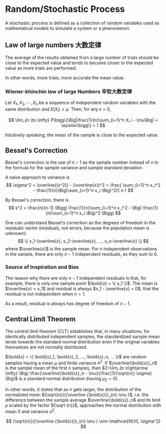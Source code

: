 # Random/Stochastic Process

A stochastic process is defined as a collection of random variables used as mathematical models to simulate a system or a phenomenon.

## Law of large numbers 大数定律

The average of the results obtained from a large number of trials should be close to the expected value and tends to become closer to the expected value as more trials are performed.

In other words, more trials, more accurate the mean value.

### Wiener-khinchin law of large Numbers 辛钦大数定律

Let $X_1, X_2, \cdots, X_n$ be a sequence of independent random variables with the same distribution and $E(X_i) = \mu$.
Then, for any $\epsilon > 0$,

$$
\lim_{n \to \infty} P\bigg\{\Big|\frac{1}{n}\sum_{i=1}^n X_i - \mu\Big| < \epsilon\bigg\} = 1
$$

Intuitively speaking, the mean of the sample is close to the expected value.

## Bessel's Correction

Bessel's correction is the use of $n − 1$ as the sample number instead of $n$ in the formula for the sample variance and sample standard deviation.

A naive approach to variance is
$$
\sigma^2 = \overline{(x^2)} - (\overline{x})^2 =
\frac{
    \sum_{i=1}^n x_i^2 - \frac{1}{n}\Big(\sum_{i=1}^n x_i \Big)^2}{ n }
$$

By Bessel's correction, there is
$$
s^2 = \frac{n}{n-1} \Bigg( \frac{1}{n}\sum_{i=1}^n x_i^2 - \Big( \frac{1}{n}\sum_{i=1}^n x_i \Big)^2 \Bigg)
$$

One can understand Bessel's correction as the degrees of freedom in the residuals vector (residuals, not errors, because the population mean is unknown):
$$
\{ x_1-\overline{x}, x_2-\overline{x}, ..., x_n-\overline{x} \}
$$
where $\overline{x}$ is the sample mean.
For $n$ independent observations in the sample, there are only $n − 1$ independent residuals, as they sum to $0$. 

### Source of Inspiration and Bias

The reason why there are only $n − 1$ independent residuals is that, for example, there is only one sample point $\bold{x} = \{ x_1 \}$.
The mean is $\overline{x} = x_1$ and residual is always $x_1 - \overline{x} = 0$, that the residual is not independent when $n=1$.

As a result, residual is always has degree of freedom of $n-1$.

## Central Limit Theorem

The *central limit theorem* (CLT) establishes that, in many situations, for identically distributed independent samples, the standardized sample mean tends towards the standard normal distribution even if the original variables themselves are not normally distributed.

$\bold{x} = \{ \bold{x}_1, \bold{x}_2, ..., \bold{x}_n, ... \}$ are random samples having a mean $\mu$ and finite variance $\sigma^2$.
If $\overline{\bold{x}}_n$ is the sample mean of the first $n$ samples, then $Z=\lim_{n \rightarrow \infty} \Big( \frac{\overline{\bold{x}}_n - \mu}{\frac{1}{\sqrt{n}} \sigma} \Big)$ is a standard normal distribution (having $\mu_{Z}=0$).

In other words, it states that as $n$ gets larger, the distribution of the normalized mean ${\sqrt{n}}({\overline {\bold{x}}}_{n}-\mu )$, i.e. the difference between the sample average $\overline{\bold{x}}_n$ and its limit $\mu$ scaled by the factor ${\sqrt {n}}$, approaches the normal distribution with mean $0$ and variance $\sigma^{2}$.

$$
{\sqrt{n}}({\overline {\bold{x}}}_{n}-\mu ) \sim \mathcal{N}(0, \sigma^2)
$$
